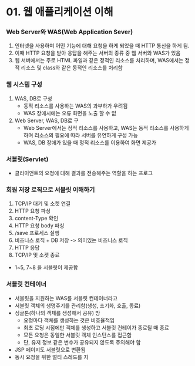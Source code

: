# 01. 웹 애플리케이션 이해

### Web Server와 WAS\(Web Application Sever\)

1. 인터넷을 사용하며 어떤 기능에 대해 요청을 하게 되었을 때 HTTP 통신을 하게 됨.
2. 이때 HTTP 요청을 받아 응답을 해주는 서버의 종류 중 웹 서버와 WAS가 있음
3. 웹 서버에서는 주로 HTML 파일과 같은 정적인 리소스를 처리하며, WAS에서는 정적 리소스 및 class와 같은 동적인 리소스를 처리함 

### 웹 시스템 구성

1. WAS, DB로 구성
   * 동적 리소스를 사용하는 WAS의 과부하가 우려됨
   * WAS 장애시에는 오류 화면을 노출 할 수 없
2. Web Server, WAS, DB로 구
   * Web Server에서는 정적 리소스를 사용하고, WAS는 동적 리소스를 사용하게 하며 리소스의 필요에 따라 서버를 유연하게 구성 가능
   * WAS, DB 장애가 있을 때 정적 리소스를 이용하여 화면 제공가

### 서블릿\(Servlet\)

* 클라이언트의 요청에 대해 결과를 전송해주는 역할을 하는 프로그

### 회원 저장 로직으로 서블릿 이해하기

1. TCP/IP 대기 및 소켓 연결
2. HTTP 요청 파싱
3. content-Type 확인
4. HTTP 요청 body 파싱
5. /save 프로세스 실행
6. 비즈니스 로직 + DB 저장                    -&gt; 의미있는 비즈니스 로직
7. HTTP 응답
8. TCP/IP 및 소켓 종료

* 1~5, 7~8 을 서블릿이 제공함

### 서블릿 컨테이너

* 서블릿을 지원하는 WAS를 서블릿 컨테이너라고 
* 서블릿 객체의 생명주기를 관리함\(생성, 초기화, 호출, 종료\)
* 싱글톤\(하나의 객체를 생성해서 공유\) 방
  * 요청마다 객체를 생성하는 것은 비효율적임
  * 최초 로딩 시점에만 객체를 생성하고 서블릿 컨테이가 종료될 때  종료
  * 모든 요청은 동일한 서블릿 객체 인스턴스를 접근함
  * 단, 유저 정보 같은 변수가 공유되지 않도록 주의해야 함
* JSP 페이지도 서블릿으로 변환됨
* 동시 요청을 위한 멀티 스레드를 지





